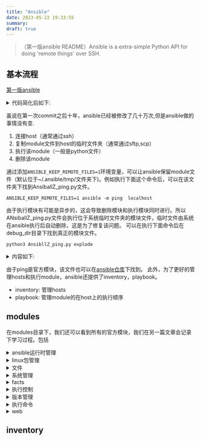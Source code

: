 ```yaml
---
title: "Ansible"
date: 2023-05-22 19:33:55
summary: 
draft: true
---
```

> （第一版ansible README）Ansible is a extra-simple Python API for doing 'remote things' over SSH.
## 基本流程

[第一版ansible](https://github.com/ansible/ansible/commit/f31421576b00f0b167cdbe61217c31c21a41ac02)
<details>
<summary>代码简化后如下:</summary>

```python
if __name__=="__main__":
    # 解析命令行参数
    ...
    host_list=file(host_list).read().split("\n")
    # 匹配正则表达式的host
    hosts=[host for host in host_list if matches(host)]
    for host in hosts:
        #多线程运行executor(host),将返回的结果收集为列表
        pooler.parmap(executor,host)

def executor(host):
    #通过python的ssh库paramiko连接到host
    conn=connect(host)
    #通过sftp将文件copy到host的某个目录中，返回文件完整路径
    outpath=copy_module(conn)
    #添加可执行权限
    exec_command("chmod +x %s",outpath)
    #执行./outpath module_args
    result=exec_command("%s %s",outpath,module_args)
    #将命令的执行结果（状态码，标准输出，标准错误）转化为json字符串
    result=json.loads(result)
    return [host,result]
```
</details>

虽说在第一次commit之后十年，ansible已经被修改了几十万次,但是ansible做的事情没有变.
1. 连接host（通常通过ssh）
2. 复制module文件到host的临时文件夹（通常通过sftp,scp）
3. 执行该module（一般是python文件）
4. 删除该module

通过添加`ANSIBLE_KEEP_REMOTE_FILES=1`环境变量，可以让ansible保留module文件（默认位于~/.ansible/tmp/文件夹下)。例如执行下面这个命令后，可以在该文件夹下找到AnsiballZ\_ping.py文件。
```
ANSIBLE_KEEP_REMOTE_FILES=1 ansible -m ping  localhost
```
由于执行模块有可能是异步的，这会导致删除模块和执行模块同时进行。所以ANsiballZ\_ping.py文件会执行位于系统临时文件夹的模块文件，临时文件由系统在ansible执行后自动删除，这是为了修复该问题。 可以在执行下面命令后在debug_dir目录下找到真正的模块文件。
```
python3 AnsibllZ_ping.py explode
```

<details>
<summary>内容如下:</summary>

```python
from ansible.module_utils.basic import AnsibleModule


def main():
    #申明模块，该模块仅一个参数data,str类型,默认值为pong
    module = AnsibleModule(
        argument_spec=dict(
            data=dict(type='str', default='pong'),
        ),
        supports_check_mode=True
    )
    #如果data=="crash",返回错误boom
    if module.params['data'] == 'crash':
        raise Exception("boom")

    #正常返回pong
    result = dict(
        ping=module.params['data'],
    )

    module.exit_json(**result)


if __name__ == '__main__':
    main()
```
</details>

由于ping是官方模块，该文件也可以在[ansible仓库](https://github.com/ansible/ansible/blob/devel/lib/ansible/modules/ping.py)下找到。
此外，为了更好的管理hosts和执行module，ansible还提供了inventory，playbook。
- inventory: 管理hosts
- playbook: 管理module的在host上的执行顺序

## modules

在modules目录下，我们还可以看到所有的官方模块，我们在另一篇文章会记录下学习过程。包括
<details> 
<summary>ansible运行时管理</summary>

    - add\_host:在当前playbook内存中inventory中添加host（或者group）
    - import\_playbook:引用playbook
    - import\_role:引用role
    - import\_tasks:引用tasks
    - include\_role:加载并执行role
    - include\_tasks:加载tasks,与import\_tasks在loop,with\_items,conditions等关键词一起使用时有区别
    - include\_vars:在运行task时，动态的从文件中加载variables
    - group\_by:基于fact创建群组
    - meta:执行ansible actions
</details>

<details>
<summary>linux包管理</summary>

    - apt:管理apt包
    - apt\_key:添加或删除apt key
    - apt\_repository:添加或删除apt仓库
    - deb822_repository:添加或删除deb882格式的仓库
    - debconf:配置.deb包
    - dpkg\_selections::dpkg包选项

    - dnf:通过dnf包管理器管理包
    - dnf5:通过dnf5包管理器管理包(开发中)

    - rpm\_key:在rpm数据库中添加或删除gpg key
    - yum:通过yum包管理器管理包
    - yum\_repository:添加或删除yum仓库

    - package:任意linux操作系统的包管理器
</details>

<details>
<summary>文件</summary>

    - blockinfile:添加、修改、删除标记行包围的字符块
    - lineinfile:管理字符文件中的行
    - assemble:用碎片组合配置文件
    - template:解析模板文件到目标主机
    - replace:替换一个文件中所有匹配的字符串(back-referenced)

    - file:管理文件和文件属性
    - find:基于某些原则返回文件列表
    - stat:获取文件或文件系统状态
    - tempfile:创建临时文件和目录
    - unarchive:解压压缩文件（可选从本地复制后）

    - copy:复制文件到远程位置
    - slurp:从远程主机上获取文件 （base64加密）
    - fetch:从远程节点取得文件
    - get\_url:从HTTP,HTTPS或者FTP下载文件到节点
</details>

<details>
<summary>系统管理</summary>

    - group:添加或删除用户组
    - user:管理用户账号

    - systemd|systemd\_service: 管理systemd units
    - sysvinit:管理Sysv服务
    - service:管理services服务

    - cron:管理cron.d和crontab任务
    - hostname:管理hostname
    - iptables:修改iptables规则
    - pip:管理python包依赖
    - getent:unix getent命令的包装
    - known\_hosts:从kwnon\_hosts文件添加或删除host
    - reboot:重启机器
</details>

<details>
<summary>facts</summary>

    - setup:收集远程主机的facts
    - set\_fact:设置host variable和fact
    - gather\_facts:收集关于远程hosts的fact信息
    - package\_facts:包的信息作为fact
    - service\_facts:返回service状态信息作为fact数据
</details>

<details>
<summary>执行控制</summary>

    - assert:判断表达式是否正确
    - async\_status:获取异步task的状态
    - pause:暂停playbook执行
    - debug:在执行时打印语句
    - fail:失败并且打印信息
    - set\_stats:为本次ansible执行设置并展示stats
    - wait\_for:等待条件为真后执行
    - wait\_for\_connection:等待远程系统可达(可用)
    - validate\_argument\_spec:
</details>

<details>
<summary>版本管理</summary>

    - git:从git checkout部署软件（或文件）
    - subversion:部署子版本仓库
</details>

<details>
<summary>执行命令</summary>

    - raw:执行脏的命令
    - command:在目标机器执行命令
    - script:移动本地scripts到远程节点并执行
    - shell:在主机上执行shell命令
    - expect:执行命令并且回应promot提示符
</details>

<details>
<summary>web</summary>

    - uri:和web服务沟通
    - ping:尝试连接host,检查python是否可用。成功返回pong
</details>

## inventory




